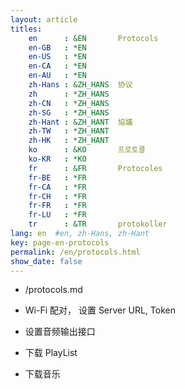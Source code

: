 ```yaml
---
layout: article
titles:
    en      : &EN       Protocols
    en-GB   : *EN
    en-US   : *EN
    en-CA   : *EN
    en-AU   : *EN
    zh-Hans : &ZH_HANS  协议
    zh      : *ZH_HANS
    zh-CN   : *ZH_HANS
    zh-SG   : *ZH_HANS
    zh-Hant : &ZH_HANT  協議
    zh-TW   : *ZH_HANT
    zh-HK   : *ZH_HANT
    ko      : &KO       프로토콜
    ko-KR   : *KO
    fr      : &FR       Protocoles
    fr-BE   : *FR
    fr-CA   : *FR
    fr-CH   : *FR
    fr-FR   : *FR
    fr-LU   : *FR
    tr      : &TR       protokoller
lang: en  #en, zh-Hans, zh-Hant
key: page-en-protocols
permalink: /en/protocols.html
show_date: false
---
```


- /protocols.md

- Wi-Fi 配对， 设置 Server URL, Token 

- 设置音频输出接口

- 下载 PlayList

- 下载音乐